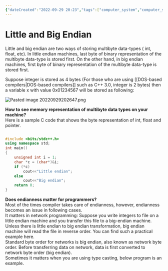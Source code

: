 ```yaml
---
{"dateCreated":"2022-09-29 20:23","tags":["computer_system","computer_science"],"pageDirection":"ltr","dg-publish":true,"permalink":"/computer-science/computer-system/little-and-big-endian/","dgPassFrontmatter":true}
---
```




# Little and Big Endian
Little and big endian are two ways of storing multibyte data-types ( int, float, etc). In little endian machines, last byte of binary representation of the multibyte data-type is stored first. On the other hand, in big endian machines, first byte of binary representation of the multibyte data-type is stored first.

Suppose integer is stored as 4 bytes (For those who are using [[DOS-based compilers\|DOS-based compilers]] such as C++ 3.0, integer is 2 bytes) then a variable x with value 0x01234567 will be stored as following:

![Pasted image 20220929202647.png](/img/user/Assets/Pasted%20image%2020220929202647.png)

**How to see memory representation of multibyte data types on your machine?**   
Here is a sample C code that shows the byte representation of int, float and pointer.

```c++

#include <bits/stdc++.h>
using namespace std;
int main()
{
	unsigned int i = 1;
	char *c = (char*)&i;
	if (*c)
		cout<<"Little endian";
	else
		cout<<"Big endian";
	return 0;
}
```

**Does endianness matter for programmers?**   
Most of the times compiler takes care of endianness, however, endianness becomes an issue in following cases.  
It matters in network programming: Suppose you write integers to file on a little endian machine and you transfer this file to a big-endian machine. Unless there is little endian to big endian transformation, big endian machine will read the file in reverse order. You can find such a practical example here.  
Standard byte order for networks is big endian, also known as network byte order. Before transferring data on network, data is first converted to network byte order (big endian).   
Sometimes it matters when you are using type casting, below program is an example.

